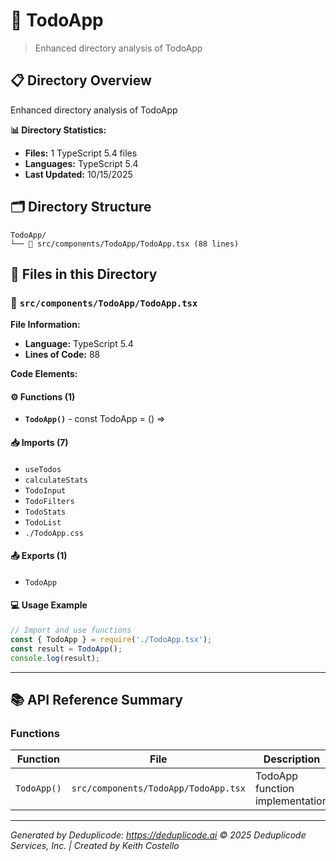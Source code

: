 # 📁 TodoApp

> Enhanced directory analysis of TodoApp

## 📋 Directory Overview

Enhanced directory analysis of TodoApp

**📊 Directory Statistics:**
- **Files:** 1 TypeScript 5.4 files
- **Languages:** TypeScript 5.4
- **Last Updated:** 10/15/2025

## 🗂 Directory Structure

```
TodoApp/
└── 📄 src/components/TodoApp/TodoApp.tsx (88 lines)
```

## 🎯 Files in this Directory

### 📄 `src/components/TodoApp/TodoApp.tsx`
**File Information:**
- **Language:** TypeScript 5.4
- **Lines of Code:** 88

**Code Elements:**

#### ⚙️ Functions (1)
- **`TodoApp()`** - const TodoApp = () =>

#### 📥 Imports (7)
- `useTodos`
- `calculateStats`
- `TodoInput`
- `TodoFilters`
- `TodoStats`
- `TodoList`
- `./TodoApp.css`

#### 📤 Exports (1)
- `TodoApp`

#### 💻 Usage Example
```ts
// Import and use functions
const { TodoApp } = require('./TodoApp.tsx');
const result = TodoApp();
console.log(result);
```

---

## 📚 API Reference Summary

### Functions
| Function | File | Description |
|----------|------|-------------|
| `TodoApp()` | `src/components/TodoApp/TodoApp.tsx` | TodoApp function implementation |

---

*Generated by Deduplicode: https://deduplicode.ai*
*© 2025 Deduplicode Services, Inc. | Created by Keith Costello*
